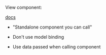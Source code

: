 
View component:

[docs](https://learn.microsoft.com/en-us/aspnet/core/mvc/views/view-components?view=aspnetcore-6.0)

- "Standalone component you can call"

- Don't use model binding
- Use data passed when calling component